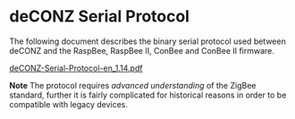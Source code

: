 # deCONZ Serial Protocol

The following document describes the binary serial protocol used between deCONZ and the RaspBee, RaspBee II, ConBee and ConBee II firmware.

[deCONZ-Serial-Protocol-en_1.14.pdf](https://deconz.dresden-elektronik.de/raspbian/deCONZ-Serial-Protocol-en_1.20.pdf?ref=gh)

**Note** The protocol requires *advanced understanding* of the ZigBee standard, further it is fairly complicated for historical reasons in order to be compatible with legacy devices.
